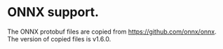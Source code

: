 # ONNX support.
The ONNX protobuf files are copied from https://github.com/onnx/onnx.  
The version of copied files is v1.6.0.  